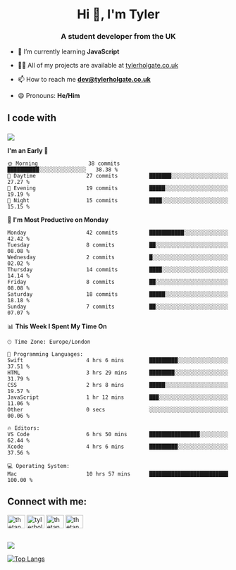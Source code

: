 <h1 align="center">Hi 👋, I'm Tyler</h1>
<h3 align="center">A student developer from the UK</h3>

- 🌱 I’m currently learning **JavaScript**

- 👨‍💻 All of my projects are available at [tylerholgate.co.uk](tylerholgate.co.uk)

- 📫 How to reach me **dev@tylerholgate.co.uk**

- 😄 Pronouns: **He/Him**

<h2 align="left">I code with</h2>

###

<p align="left">
  <a href="https://skillicons.dev">
    <img src="https://skillicons.dev/icons?i=swift,html,css,py,vscode,apple" />
  </a>
</p>

<!--START_SECTION:waka-->
**I'm an Early 🐤** 

```text
🌞 Morning                38 commits          ██████████░░░░░░░░░░░░░░░   38.38 % 
🌆 Daytime                27 commits          ███████░░░░░░░░░░░░░░░░░░   27.27 % 
🌃 Evening                19 commits          █████░░░░░░░░░░░░░░░░░░░░   19.19 % 
🌙 Night                  15 commits          ████░░░░░░░░░░░░░░░░░░░░░   15.15 % 
```
📅 **I'm Most Productive on Monday** 

```text
Monday                   42 commits          ███████████░░░░░░░░░░░░░░   42.42 % 
Tuesday                  8 commits           ██░░░░░░░░░░░░░░░░░░░░░░░   08.08 % 
Wednesday                2 commits           █░░░░░░░░░░░░░░░░░░░░░░░░   02.02 % 
Thursday                 14 commits          ████░░░░░░░░░░░░░░░░░░░░░   14.14 % 
Friday                   8 commits           ██░░░░░░░░░░░░░░░░░░░░░░░   08.08 % 
Saturday                 18 commits          █████░░░░░░░░░░░░░░░░░░░░   18.18 % 
Sunday                   7 commits           ██░░░░░░░░░░░░░░░░░░░░░░░   07.07 % 
```


📊 **This Week I Spent My Time On** 

```text
🕑︎ Time Zone: Europe/London

💬 Programming Languages: 
Swift                    4 hrs 6 mins        █████████░░░░░░░░░░░░░░░░   37.51 % 
HTML                     3 hrs 29 mins       ████████░░░░░░░░░░░░░░░░░   31.79 % 
CSS                      2 hrs 8 mins        █████░░░░░░░░░░░░░░░░░░░░   19.57 % 
JavaScript               1 hr 12 mins        ███░░░░░░░░░░░░░░░░░░░░░░   11.06 % 
Other                    0 secs              ░░░░░░░░░░░░░░░░░░░░░░░░░   00.06 % 

🔥 Editors: 
VS Code                  6 hrs 50 mins       ████████████████░░░░░░░░░   62.44 % 
Xcode                    4 hrs 6 mins        █████████░░░░░░░░░░░░░░░░   37.56 % 

💻 Operating System: 
Mac                      10 hrs 57 mins      █████████████████████████   100.00 % 
```


<!--END_SECTION:waka-->

<h2 align="left">Connect with me:</h3>
<p align="left">
<a href="https://twitter.com/thetankty" target="blank"><img align="center" src="https://raw.githubusercontent.com/rahuldkjain/github-profile-readme-generator/master/src/images/icons/Social/twitter.svg" alt="thetankty" height="30" width="40" /></a>
<a href="https://linkedin.com/in/tyler-holgate" target="blank"><img align="center" src="https://raw.githubusercontent.com/rahuldkjain/github-profile-readme-generator/master/src/images/icons/Social/linked-in-alt.svg" alt="tylerholgate" height="30" width="40" /></a>
<a href="https://instagram.com/thetankty" target="blank"><img align="center" src="https://raw.githubusercontent.com/rahuldkjain/github-profile-readme-generator/master/src/images/icons/Social/instagram.svg" alt="thetankty" height="30" width="40" /></a>
<a href="https://www.youtube.com/@thetankty" target="blank"><img align="center" src="https://raw.githubusercontent.com/rahuldkjain/github-profile-readme-generator/master/src/images/icons/Social/youtube.svg" alt="thetankty" height="30" width="40" /></a>
</p>

<br clear="both">

<!-- <div align="center">
  <a href="https://open.spotify.com/user/tyholgate16">
    <img src="https://spotify-recently-played-readme.vercel.app/api?user=tyholgate16&count=1&unique=true" alt="Spotify recently played"  />
  </a>
</div>
-->

<div align="left">
  <a href= "https://spotify-github-profile.vercel.app/api/view.svg?uid=tyholgate16&redirect=true">
    <img src="https://spotify-github-profile.vercel.app/api/view.svg?uid=tyholgate16&cover_image=true&theme=natemoo-re&show_offline=true&background_color=5900ff&interchange=false&bar_color=8000ff&bar_color_cover=false" />
  </a>
  
   <a href="#">![Top Langs](https://github-readme-stats.vercel.app/api/top-langs/?username=thetankty&layout=compact&theme=midnight-purple&count_private=true&hide_border=true)</a>
</div>

###


